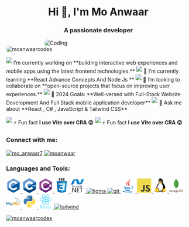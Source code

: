 <h1 align="center">Hi 👋, I'm Mo Anwaar</h1>
<h3 align="center">A passionate developer</h3>
<img align="right" alt="Coding" style="border-radius:40px" width="400" src="https://user-images.githubusercontent.com/63905637/145709095-4f7e73cb-e52e-44fa-99a5-58a96ac4ff0c.gif">

<p align="left"> <img src="https://komarev.com/ghpvc/?username=moanwaarcodes&label=Profile%20views&color=0e75b6&style=flat" alt="moanwaarcodes" style="border-radius:50px" /> </p>
<img height="20" src="https://camo.githubusercontent.com/57c08150fc7754ce470fa00041220e38c4cea27265e1106c568de0b57e3d9bd2/68747470733a2f2f6163656769662e636f6d2f77702d636f6e74656e742f75706c6f6164732f323032302f6237326e76362f706172747970617272742d33302e676966" data-canonical-src="https://acegif.com/wp-content/uploads/2020/b72nv6/partyparrt-30.gif" style="max-width: 100%; display: inline-block;" data-target="animated-image.originalImage" >
I’m currently working on **building interactive web experiences and mobile apps using the latest frontend technologies.**
<img height="20" src="https://camo.githubusercontent.com/57c08150fc7754ce470fa00041220e38c4cea27265e1106c568de0b57e3d9bd2/68747470733a2f2f6163656769662e636f6d2f77702d636f6e74656e742f75706c6f6164732f323032302f6237326e76362f706172747970617272742d33302e676966" data-canonical-src="https://acegif.com/wp-content/uploads/2020/b72nv6/partyparrt-30.gif" style="max-width: 100%; display: inline-block;" data-target="animated-image.originalImage"> 
🌱 I’m currently learning **React Advance Concepts And Node Js **
<img height="20" src="https://camo.githubusercontent.com/57c08150fc7754ce470fa00041220e38c4cea27265e1106c568de0b57e3d9bd2/68747470733a2f2f6163656769662e636f6d2f77702d636f6e74656e742f75706c6f6164732f323032302f6237326e76362f706172747970617272742d33302e676966" data-canonical-src="https://acegif.com/wp-content/uploads/2020/b72nv6/partyparrt-30.gif" style="max-width: 100%; display: inline-block;" data-target="animated-image.originalImage"> 
👯 I’m looking to collaborate on **open-source projects that focus on improving user experiences.**
<img height="20" src="https://camo.githubusercontent.com/57c08150fc7754ce470fa00041220e38c4cea27265e1106c568de0b57e3d9bd2/68747470733a2f2f6163656769662e636f6d2f77702d636f6e74656e742f75706c6f6164732f323032302f6237326e76362f706172747970617272742d33302e676966" data-canonical-src="https://acegif.com/wp-content/uploads/2020/b72nv6/partyparrt-30.gif" style="max-width: 100%; display: inline-block;" data-target="animated-image.originalImage"> 
🤝 2024 Goals: **Well-versed with Full-Stack Website Development And Full Stack mobile application developer**
<img height="20" src="https://camo.githubusercontent.com/57c08150fc7754ce470fa00041220e38c4cea27265e1106c568de0b57e3d9bd2/68747470733a2f2f6163656769662e636f6d2f77702d636f6e74656e742f75706c6f6164732f323032302f6237326e76362f706172747970617272742d33302e676966" data-canonical-src="https://acegif.com/wp-content/uploads/2020/b72nv6/partyparrt-30.gif" style="max-width: 100%; display: inline-block;" data-target="animated-image.originalImage"> 
💬 Ask me about **React , C# , JavaScript & Tailwind CSS**

<img height="20" src="https://camo.githubusercontent.com/57c08150fc7754ce470fa00041220e38c4cea27265e1106c568de0b57e3d9bd2/68747470733a2f2f6163656769662e636f6d2f77702d636f6e74656e742f75706c6f6164732f323032302f6237326e76362f706172747970617272742d33302e676966" data-canonical-src="https://acegif.com/wp-content/uploads/2020/b72nv6/partyparrt-30.gif" style="max-width: 100%; display: inline-block;" data-target="animated-image.originalImage"> ⚡ Fun fact **I use Vite over CRA 😛**
<img height="20" src="https://camo.githubusercontent.com/57c08150fc7754ce470fa00041220e38c4cea27265e1106c568de0b57e3d9bd2/68747470733a2f2f6163656769662e636f6d2f77702d636f6e74656e742f75706c6f6164732f323032302f6237326e76362f706172747970617272742d33302e676966" data-canonical-src="https://acegif.com/wp-content/uploads/2020/b72nv6/partyparrt-30.gif" style="max-width: 100%; display: inline-block;" data-target="animated-image.originalImage"> ⚡ Fun fact **I use Vite over CRA 😛**

<h3 align="left">Connect with me:</h3>
<p align="left">
<a href="https://twitter.com/mo_anwaar7" target="_blank"><img align="center" src="https://raw.githubusercontent.com/rahuldkjain/github-profile-readme-generator/master/src/images/icons/Social/twitter.svg" alt="mo_anwaar7" height="30" width="40" /></a>
<a href="https://linkedin.com/in/moanwaar" target="_blank"><img align="center" src="https://raw.githubusercontent.com/rahuldkjain/github-profile-readme-generator/master/src/images/icons/Social/linked-in-alt.svg" alt="moanwaar" height="30" width="40" /></a>
</p>


<h3 align="left">Languages and Tools:</h3>
<p align="left"> <a href="https://www.cprogramming.com/" style="border-radius:50" target="_blank" rel="noreferrer"> <img src="https://raw.githubusercontent.com/devicons/devicon/master/icons/c/c-original.svg" alt="c" width="40" height="40"/> </a> <a href="https://www.w3schools.com/cpp/" target="_blank" rel="noreferrer"> <img src="https://raw.githubusercontent.com/devicons/devicon/master/icons/cplusplus/cplusplus-original.svg" alt="cplusplus" width="40" height="40"/> </a> <a href="https://www.w3schools.com/cs/" target="_blank" rel="noreferrer"> <img src="https://raw.githubusercontent.com/devicons/devicon/master/icons/csharp/csharp-original.svg" alt="csharp" width="40" height="40"/> </a> <a href="https://www.w3schools.com/css/" target="_blank" rel="noreferrer"> <img src="https://raw.githubusercontent.com/devicons/devicon/master/icons/css3/css3-original-wordmark.svg" alt="css3" width="40" height="40"/> </a> <a href="https://dotnet.microsoft.com/" target="_blank" rel="noreferrer"> <img src="https://raw.githubusercontent.com/devicons/devicon/master/icons/dot-net/dot-net-original-wordmark.svg" alt="dotnet" width="40" height="40"/> </a> <a href="https://www.figma.com/" target="_blank" rel="noreferrer"> <img src="https://www.vectorlogo.zone/logos/figma/figma-icon.svg" alt="figma" width="40" height="40"/> </a> <a href="https://git-scm.com/" target="_blank" rel="noreferrer"> <img src="https://www.vectorlogo.zone/logos/git-scm/git-scm-icon.svg" alt="git" width="40" height="40"/> </a> <a href="https://www.java.com" target="_blank" rel="noreferrer"> <img src="https://raw.githubusercontent.com/devicons/devicon/master/icons/java/java-original.svg" alt="java" width="40" height="40"/> </a> <a href="https://developer.mozilla.org/en-US/docs/Web/JavaScript" target="_blank" rel="noreferrer"> <img src="https://raw.githubusercontent.com/devicons/devicon/master/icons/javascript/javascript-original.svg" alt="javascript" width="40" height="40"/> </a> <a href="https://www.linux.org/" target="_blank" rel="noreferrer"> <img src="https://raw.githubusercontent.com/devicons/devicon/master/icons/linux/linux-original.svg" alt="linux" width="40" height="40"/> </a> <a href="https://www.mongodb.com/" target="_blank" rel="noreferrer"> <img src="https://raw.githubusercontent.com/devicons/devicon/master/icons/mongodb/mongodb-original-wordmark.svg" alt="mongodb" width="40" height="40"/> </a> <a href="https://www.mysql.com/" target="_blank" rel="noreferrer"> <img src="https://raw.githubusercontent.com/devicons/devicon/master/icons/mysql/mysql-original-wordmark.svg" alt="mysql" width="40" height="40"/> </a> <a href="https://www.python.org" target="_blank" rel="noreferrer"> <img src="https://raw.githubusercontent.com/devicons/devicon/master/icons/python/python-original.svg" alt="python" width="40" height="40"/> </a> <a href="https://reactjs.org/" target="_blank" rel="noreferrer"> <img src="https://raw.githubusercontent.com/devicons/devicon/master/icons/react/react-original-wordmark.svg" alt="react" width="40" height="40"/> </a> <a href="https://tailwindcss.com/" target="_blank" rel="noreferrer"> <img src="https://www.vectorlogo.zone/logos/tailwindcss/tailwindcss-icon.svg" alt="tailwind" width="40" height="40"/> </p>

 <p><img src="https://github-readme-streak-stats.herokuapp.com/?user=moanwaarcodes" alt="moanwaarcodes" /></p>
